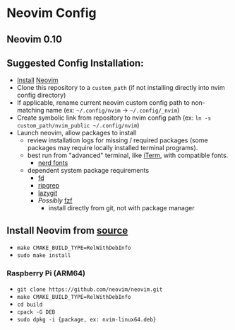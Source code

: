 # Neovim Config
## Neovim 0.10

## Suggested Config Installation:
* [Install](https://github.com/neovim/neovim/blob/master/INSTALL.md) [Neovim](https://neovim.io)
* Clone this repository to a `custom_path` (if not installing directly into nvim config directory)
* If applicable, rename current neovim custom config path to non-matching name (ex: `~/.config/nvim` -> `~/.config/_nvim`)
* Create symbolic link from repository to nvim config path (ex: `ln -s custom_path/nvim_public ~/.config/nvim`)
* Launch neovim, allow packages to install
    - review installation logs for missing / required packages (some packages may require locally installed terminal programs).
    - best run from "advanced" terminal, like [iTerm](https://iterm2.com), with compatible fonts.
        - [nerd fonts](https://www.nerdfonts.com)
    - dependent system package requirements
        - [fd](https://github.com/sharkdp/fd)
        - [ripgrep](https://github.com/BurntSushi/ripgrep)
        - [lazygit](https://github.com/jesseduffield/lazygit)
        - *Possibly* [fzf](https://github.com/junegunn/fzf)
            - install directly from git, not with package manager

## Install Neovim from [source](https://github.com/neovim/neovim?tab=readme-ov-file#install-from-source)
* `make CMAKE_BUILD_TYPE=RelWithDebInfo`
* `sudo make install`

### Raspberry Pi (ARM64)
* `git clone https://github.com/neovim/neovim.git`
* `make CMAKE_BUILD_TYPE=RelWithDebInfo`
* `cd build`
* `cpack -G DEB`
* `sudo dpkg -i {package, ex: nvim-linux64.deb}`
